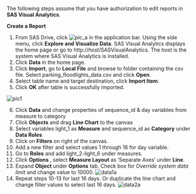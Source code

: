 The following steps assume that you have authorization to edit reports in **SAS Visual Analytics**.

**Create a Report**

1.  From SAS Drive, click ![pic_a](images/pic_a.png) in the application bar. Using the side menu, click **Explore and Visualize Data**. SAS Visual Analytics displays the home page or go to http://*host*/SASVisualAnalytics. 
The *host* is the system where SAS Visual Analytics is installed.
2.  Click **Data** in the home page.
3.  Click **Import**, go to **Local File** and browse to folder containing the csv file. Select parking_floodlights_data.csv and click **Open**.
4.  Select table name and target destination, click **Import Item**.
5.  Click **OK** after table is successfully imported. 

 ![pic1](images/pic1.PNG)

6.  Click **Data** and change properties of sequence_id & day variables from measure to category
7.  Click **Objects** and drag **Line Chart** to the canvas
8.  Select variables light_1 as **Measure** and sequence_id as **Category** under **Data Roles**
9.  Click on **Filters** on right of the canvas.
10. Add a new filter and select values 1 through 16 for day variable. 
11. Go to **Roles** and add light_2-light_6 under measures. 
12. Click **Options** , select **Measure Layout** as ‘Separate Axes’ under **Line**. 
13. Expand **Object** under **Options** tab. Check box for *Override system data limit* and change value to 10000. 
![data1a](images/data1a.png)
14. Repeat steps 10-13 for last 16 days. Or duplicate the line chart and change filter values to select last 16 days. 
![data2a](images/data2a.png)